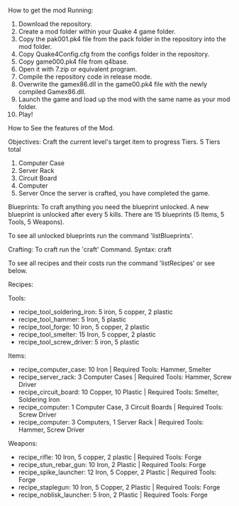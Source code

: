 How to get the mod Running:
1. Download the repository.
2. Create a mod folder within your Quake 4 game folder.
3. Copy the pak001.pk4 file from the pack folder in the repository into the mod folder.
4. Copy Quake4Config.cfg from the configs folder in the repository. 
5. Copy game000.pk4 file from q4base.
6. Open it with 7.zip or equivalent program.
7. Compile the repository code in release mode.
8. Overwrite the gamex86.dll in the game00.pk4 file with the newly compiled Gamex86.dll.
9. Launch the game and load up the mod with the same name as your mod folder.
10. Play!

How to See the features of the Mod.

Objectives:
Craft the current level's target item to progress Tiers. 
5 Tiers total
  1. Computer Case
  2. Server Rack
  3. Circuit Board
  4. Computer
  5. Server
Once the server is crafted, you have completed the game.

Blueprints:
To craft anything you need the blueprint unlocked.
A new blueprint is unlocked after every 5 kills.
There are 15 blueprints (5 Items, 5 Tools, 5 Weapons).

To see all unlocked blueprints run the command 'listBlueprints'.

Crafting:
To craft run the 'craft' Command.
Syntax: craft <recipe> <amount> 

To see all recipes and their costs run the command 'listRecipes' or see below.

Recipes:

Tools:
- recipe_tool_soldering_iron: 5 iron, 5 copper, 2 plastic
- recipe_tool_hammer: 5 Iron, 5 plastic
- recipe_tool_forge: 10 iron, 5 copper, 2 plastic
- recipe_tool_smelter: 15 Iron, 5 copper, 2 plastic
- recipe_tool_screw_driver: 5 iron, 5 plastic

Items:
- recipe_computer_case: 10 Iron | Required Tools: Hammer, Smelter
- recipe_server_rack: 3 Computer Cases | Required Tools: Hammer, Screw Driver
- recipe_circuit_board: 10 Copper, 10 Plastic | Required Tools: Smelter, Soldering Iron
- recipe_computer: 1 Computer Case, 3 Circuit Boards | Required Tools: Screw Driver
- recipe_computer: 3 Computers, 1 Server Rack | Required Tools: Hammer, Screw Driver

Weapons:
- recipe_rifle: 10 Iron, 5 copper, 2 plastic | Required Tools: Forge
- recipe_stun_rebar_gun: 10 Iron, 2 Plastic | Required Tools: Forge
- recipe_spike_launcher: 12 Iron, 5 Copper, 2 Plastic | Required Tools: Forge
- recipe_staplegun: 10 Iron, 5 Copper, 2 Plastic | Required Tools: Forge
- recipe_noblisk_launcher: 5 Iron, 2 Plastic | Required Tools: Forge

